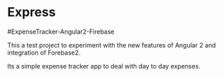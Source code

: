 # Express

#ExpenseTracker-Angular2-Firebase

This a test project to experiment with the new features of Angular 2 and integration of Forebase2.

Its a simple expense tracker app to deal with day to day expenses.
